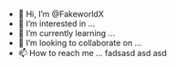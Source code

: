 - 👋 Hi, I’m @FakeworldX
- 👀 I’m interested in ...
- 🌱 I’m currently learning ...
- 💞️ I’m looking to collaborate on ...
- 📫 How to reach me ...
fadsasd asd asd  
<!---
FakeworldX/FakeworldX is a ✨ special ✨ repository because its `README.md` (this file) appears on your GitHub profile.
You can click the Preview link to take a look at your changes.
--->
